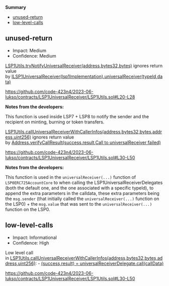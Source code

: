 **Summary**

- [unused-return](#unused-return)
- [low-level-calls](#low-level-calls-1)

## unused-return

- Impact: Medium
- Confidence: Medium

[LSP1Utils.tryNotifyUniversalReceiver(address,bytes32,bytes)](https://github.com/code-423n4/2023-06-lukso/contracts/LSP1UniversalReceiver/LSP1Utils.sol#L20-L28) ignores return value by [ILSP1UniversalReceiver(lsp1Implementation).universalReceiver(typeId,data)](https://github.com/code-423n4/2023-06-lukso/contracts/LSP1UniversalReceiver/LSP1Utils.sol#L26)

https://github.com/code-423n4/2023-06-lukso/contracts/LSP1UniversalReceiver/LSP1Utils.sol#L20-L28

**Notes from the developers:**

This function is used inside LSP7 + LSP8 to notify the sender and the recipient on minting, burning or token transfers.

[LSP1Utils.callUniversalReceiverWithCallerInfos(address,bytes32,bytes,address,uint256)](https://github.com/code-423n4/2023-06-lukso/contracts/LSP1UniversalReceiver/LSP1Utils.sol#L30-L50) ignores return value by [Address.verifyCallResult(success,result,Call to universalReceiver failed)](https://github.com/code-423n4/2023-06-lukso/contracts/LSP1UniversalReceiver/LSP1Utils.sol#L48)

https://github.com/code-423n4/2023-06-lukso/contracts/LSP1UniversalReceiver/LSP1Utils.sol#L30-L50

**Notes from the developers:**

This function is used in the `universalReceiver(...)` function of `LSP0ERC725AccountCore` to when calling the LSP1UniversalReceiverDelegates (both the default one, and the one associated with a specific typeId), to append the extra parameters in the calldata, these extra parameters being the `msg.sender` (that initially called the `universalReceiver(...)` function on the LSP0) + the `msg.value` that was sent to the `universalReceiver(...)` function on the LSP0.

## low-level-calls

- Impact: Informational
- Confidence: High

Low level call in [LSP1Utils.callUniversalReceiverWithCallerInfos(address,bytes32,bytes,address,uint256)](https://github.com/code-423n4/2023-06-lukso/contracts/LSP1UniversalReceiver/LSP1Utils.sol#L30-L50): - [(success,result) = universalReceiverDelegate.call(callData)](https://github.com/code-423n4/2023-06-lukso/contracts/LSP1UniversalReceiver/LSP1Utils.sol#L47)

https://github.com/code-423n4/2023-06-lukso/contracts/LSP1UniversalReceiver/LSP1Utils.sol#L30-L50
